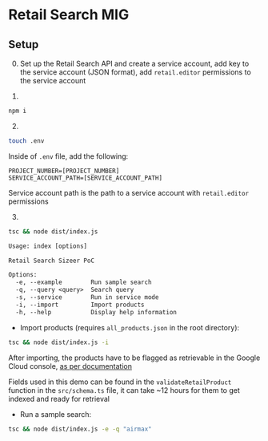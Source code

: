 # Retail Search MIG

## Setup

0. Set up the Retail Search API and create a service account, add key to the
   service account (JSON format), add `retail.editor` permissions to the service
   account

1.

```sh
npm i
```

2.

```sh
touch .env
```

Inside of `.env` file, add the following:

```
PROJECT_NUMBER=[PROJECT_NUMBER]
SERVICE_ACCOUNT_PATH=[SERVICE_ACCOUNT_PATH]
```

Service account path is the path to a service account with `retail.editor`
permissions

3.

```sh
tsc && node dist/index.js
```

```txt
Usage: index [options]

Retail Search Sizeer PoC

Options:
  -e, --example        Run sample search
  -q, --query <query>  Search query
  -s, --service        Run in service mode
  -i, --import         Import products
  -h, --help           Display help information
```

- Import products (requires `all_products.json` in the root directory):

```sh
tsc && node dist/index.js -i
```

After importing, the products have to be flagged as retrievable in the Google
Cloud console, [as per documentation](https://cloud.google.com/retail/docs/attribute-config#console)

Fields used in this demo can be found in the `validateRetailProduct` function
in the `src/schema.ts` file, it can take ~12 hours for them to get indexed and
ready for retrieval

- Run a sample search:

```sh
tsc && node dist/index.js -e -q "airmax"
```
